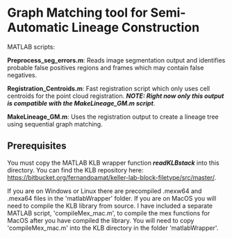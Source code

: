 # Graph Matching tool for Semi-Automatic Lineage Construction
MATLAB scripts:

**Preprocess_seg_errors.m**: Reads image segmentation output and identifies probable false positives regions and frames which may contain false negatives.

**Registration_Centroids.m**: Fast registration script which only uses cell centroids for the point cloud registration. ***NOTE: Right now only this output is compatible with the MakeLineage_GM.m script***.

**MakeLineage_GM.m**: Uses the registration output to create a lineage tree using sequential graph matching.

## Prerequisites
You must copy the MATLAB KLB wrapper function ***readKLBstack*** into this directory. You can find the KLB repository here: https://bitbucket.org/fernandoamat/keller-lab-block-filetype/src/master/.

If you are on Windows or Linux there are precompiled .mexw64 and .mexa64 files in the 'matlabWrapper' folder. If you are on MacOS you will need to compile the KLB library from source. I have included a separate MATLAB script, 'compileMex_mac.m', to compile the mex functions for MacOS after you have compiled the library. You will need to copy 'compileMex_mac.m' into the KLB directory in the folder 'matlabWrapper'.
